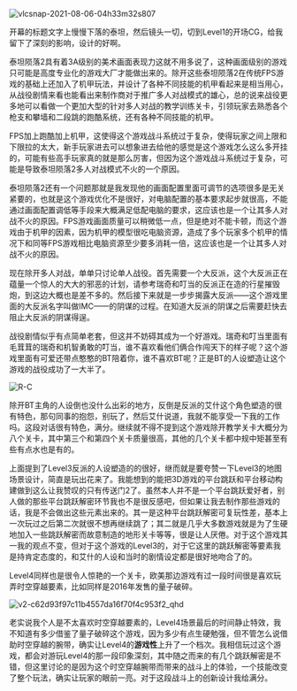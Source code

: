 ![vlcsnap-2021-08-06-04h33m32s807]({static}/images/2021/TitanFall2.png)

开幕的标题文字上慢慢下落的泰坦，然后镜头一切，切到Level1的开场CG，给我留下了深刻的影响，设计的好啊。

泰坦陨落2具有着3A级别的美术画面表现力这就不用多说了，这种画面级别的游戏只可能是高度专业化的游戏大厂才能做出来的。除开这些泰坦陨落2在传统FPS游戏的基础上还加入了机甲玩法，并设计了各种不同技能的机甲看起来是相当用心，从战役剧情来看也能看出来制作商对于推广多人对战模式的雄心，总的说来战役更多地可以看做一个更加大型的针对多人对战的教学训练关卡，引领玩家去熟悉各个枪支和攀墙和二段跳的跑酷系统，还有各种不同技能的机甲。

FPS加上跑酷加上机甲，这使得这个游戏战斗系统过于复杂，使得玩家之间上限和下限拉的太大，新手玩家进去可以想象进去给他的感觉是这个游戏怎么这么多开挂的，可能有些高手玩家真的就是那么厉害，但因为这个游戏战斗系统过于复杂，可能是导致泰坦陨落2多人对战模式不火的一个原因。

泰坦陨落2还有一个问题那就是我发现他的画面配置里面可调节的选项很多是无关紧要的，也就是这个游戏优化不是很好，对电脑配置的基本要求起步就很高，不能通过画面配置调低等手段来大概满足低配电脑的要求，这应该也是一个让其多人对战不火的原因。FPS游戏画面质量可以稍微低一点，但是绝对不能卡顿，而这个游戏由于机甲的因素，因为机甲的模型很吃电脑资源，造成了多个玩家多个机甲的情况下和同等FPS游戏相比电脑资源至少要多消耗一倍，这应该也是一个让其多人对战不火的原因。

现在除开多人对战，单单只讨论单人战役。首先需要一个大反派，这个大反派正在蕴量一个惊人的大大的邪恶的计划，请参考瑞奇和叮当的反派正在造的行星摧毁炮，到这边大概也是差不多的。然后接下来就是一步步揭露大反派——这个游戏里面的大反派名字叫做IMC——的阴谋的过程。在知道大反派的阴谋之后需要赶快去阻止大反派的阴谋得逞。

战役剧情似乎有点简单老套，但这并不妨碍其成为一个好游戏。瑞奇和叮当里面有毛茸茸的瑞奇和机智勇敢的叮当，谁不喜欢看他们俩合作闯天下的样子呢？这个游戏里面有可爱还带点憨憨的BT陪着你，谁不喜欢BT呢？正是BT的人设塑造让这个游戏的战役成功了一大半了。

![R-C]({static}/images/2021/RatchetClank.jpg)

除开BT主角的人设倒也没什么出彩的地方，反倒是反派的艾什这个角色塑造的很有特色，那句同事的抱怨，别玩了，然后艾什说道，我就不能享受一下我的工作吗。这段对话很有特色，满分。继续就不得不提到这个游戏除开教学关卡大概分为八个关卡，其中第三个和第四个关卡质量很高，其他的几个关卡都中规中矩甚至有些有点水也是有的。

上面提到了Level3反派的人设塑造的的很好，继而就是要夸赞一下Level3的地图场景设计，简直是玩出花来了。我能想到的能把3D游戏的平台跳跃和平台移动构建做到这么让我赞叹的只有传送门2了。虽然本人并不是一个平台跳跃爱好者，别人做的那些平台跳跃解密环节我也不是很反感吧，但如果让我去制作那些游戏的话，我是不会做出这些元素出来的。其一是这种平台跳跃解密可复玩性差，基本上一次玩过之后第二次就很不想再继续跳了；其二就是几乎大多数游戏就是为了生硬地加入一些跳跃解密而故意制造的地形关卡等等，很是让人厌倦。对于这个游戏其一我的观点不变，但对于这个游戏的Level3的，对于它这里的跳跃解密等要素我是持肯定态度的，和艾什的人设和当时的剧情设定都是很好地吻合了的。



Level4同样也是很令人惊艳的一个关卡，欧美那边游戏有过一段时间很是喜欢玩弄时空穿越要素，比如同样是2016年发售的量子破碎。

![v2-c62d93f97c11b4557da16f70f4c953f2_qhd]({static}/images/2021/QuantumBreak.jpg)

老实说我个人是不太喜欢时空穿越要素的，Level4场景最后的时间静止特效，我不知道有多少借鉴了量子破碎这个游戏，因为多少有点生硬勉强，但不管怎么说借助时空穿越的腕带，确实让Level4的**游戏性**上升了一个档次。我相信玩过这个游戏，都会对游玩Level4的那一段印象深刻，其中随之而来的有几个跳跃解密是不错，但这里讨论的是因为这个时空穿越腕带而带来的战斗上的体验，一个技能改变了整个玩法，确实让玩家的眼前一亮。对于这段战斗上的创新设计我给满分。







